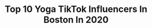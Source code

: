 ---
title: Top 10 Yoga TikTok Influencers In Boston In 2020
description: >-
  Find top yoga TikTok influencers in Boston in 2020. Most popular hashtags: #food #yoga #famous #hair.
platform: TikTok
profiles:
  - username: "peteforamerica"
    fullname: >-
      Win The Era
    location: "United States"
    followers: 21525
    engagement: 1127
    commentsToLikes: 0.042330
    id: ck83yuwmivy800j785zu2rgpl
    verified: false
    hashtags: "#jimmykimmel, #cali, #safe, #mindykaling"
  - username: "ilanasedaka"
    fullname: >-
      Ilana Sedaka
    location: "United States"
    followers: 7610
    engagement: 873
    commentsToLikes: 0.033757
    id: ck9a4kn7xuwin0j78x4zt8vs8
    verified: false
    hashtags: "#celebrity, #cocktail, #midtown, #music"
  - username: "syattfitness"
    fullname: >-
      Jordan Syatt
    location: "United States"
    followers: 34315
    engagement: 818
    commentsToLikes: 0.023467
    id: cka0qzkgmert70i78v4tmoi3g
    verified: false
    hashtags: "#sweetpotatoes, #caloriecounting, #pushups, #bodybuiling"
  - username: "sydtheyogi"
    fullname: >-
      Sydney Boney
    location: "United States"
    followers: 244636
    engagement: 1414
    commentsToLikes: 0.008841
    id: cka0o6jpy2gya0i783y87bz7v
    verified: false
    hashtags: "#shawnjohnsonchallenge, #piedialmurochallege, #sixpackabs, #workoutchallenge"
  - username: "divinepriestess"
    fullname: >-
      Divine Priestess
    location: "United States"
    followers: 13617
    engagement: 1196
    commentsToLikes: 0.068269
    id: cka6qzl0mpndr0i78as1q4rkh
    verified: false
    hashtags: "#camera, #honey, #read, #yoga"
  - username: "bailey.nomi"
    fullname: >-
      Bailey
    location: "United States"
    followers: 15717
    engagement: 1077
    commentsToLikes: 0.219339
    id: cka0zzm6qhoe80i78xvrjbnwc
    verified: false
    hashtags: "#lounge, #flyingsplits, #shqiptar, #easyyoga"
  - username: "crazycurvylinzy"
    fullname: >-
      Linzy Taylor
    location: "United States"
    followers: 190683
    engagement: 1837
    commentsToLikes: 0.045637
    id: cka0hipma9b0d0i78nnwgzpgv
    verified: false
    hashtags: "#funk, #heels, #emojigame, #momsoftiktok"
  - username: "shaktisitakaur"
    fullname: >-
      shaktisitakaur
    location: "United States"
    followers: 5995
    engagement: 993
    commentsToLikes: 0.053203
    id: cka0nhzdgzsr50i78joqxmg4n
    verified: false
    hashtags: "#pranayam, #cantsleep, #salad, #astrologer"
  - username: "blissfulathlete"
    fullname: >-
      BlissfulAthlete
    location: "United States"
    followers: 138327
    engagement: 718
    commentsToLikes: 0.056644
    id: ck8sax8lt4adj0j78gahpu581
    verified: false
    hashtags: "#padmasana, #gonnabefriends, #bicepworkout, #reincarnation"
  - username: "caterpillarschalice"
    fullname: >-
      candi
    location: "United States"
    followers: 137026
    engagement: 349
    commentsToLikes: 0.032559
    id: ck8or5h79am5l0j78vcr82shf
    verified: false
    hashtags: "#corsetry, #familytime, #vintage, #salty"
---